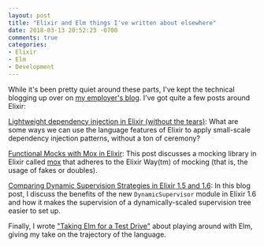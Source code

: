 ```yaml
---
layout: post
title: "Elixir and Elm things I've written about elsewhere"
date: 2018-03-13 20:52:23 -0700
comments: true
categories:
- Elixir
- Elm
- Development
---
```


While it's been pretty quiet around these parts, I've kept the technical blogging up over on [my employer's blog](https://blog.carbonfive.com). I've got quite a few posts around Elixir:

[Lightweight dependency injection in Elixir (without the tears)](https://blog.carbonfive.com/2018/03/19/lightweight-dependency-injection-in-elixir-without-the-tears/): What are some ways we can use the language features of Elixir to apply small-scale dependency injection patterns, without a ton of ceremony?

[Functional Mocks with Mox in Elixir](https://blog.carbonfive.com/2018/01/16/functional-mocks-with-mox-in-elixir/): This post discusses a mocking library in Elixir called [mox](https://github.com/plataformatec/mox) that adheres to the Elixir Way(tm) of mocking (that is, the usage of fakes or doubles).

[Comparing Dynamic Supervision Strategies in Elixir 1.5 and 1.6](https://blog.carbonfive.com/2018/01/30/comparing-dynamic-supervision-strategies-in-elixir-1-5-and-1-6/): In this blog post, I discuss the benefits of the new `DynamicSupervisor` module in Elixir 1.6 and how it makes the supervision of a dynamically-scaled supervision tree easier to set up.

Finally, I wrote ["Taking Elm for a Test Drive"](https://blog.carbonfive.com/2017/10/25/taking-elm-for-a-test-drive/) about playing around with Elm, giving my take on the trajectory of the language.
